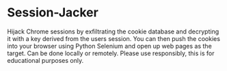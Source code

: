 # Session-Jacker

Hijack Chrome sessions by exfiltrating the cookie database and decrypting it with a key derived from the users session. You can then push the cookies into your browser using Python Selenium and open up web pages as the target. Can be done locally or remotely.
Please use responsibly, this is for educational purposes only.
